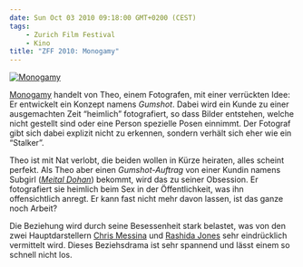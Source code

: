 ```yaml
---
date: Sun Oct 03 2010 09:18:00 GMT+0200 (CEST)
tags:
    - Zurich Film Festival
    - Kino
title: "ZFF 2010: Monogamy"
---
```



[![Monogamy](http://media.tumblr.com/tumblr_l9oo4mUOb11qa2z4q.jpg "Monogamy")](http://www.zurichfilmfestival.org/de/programm-2010/Filme/243/monogamy/)

[Monogamy](http://www.zurichfilmfestival.org/de/programm-2010/Filme/243/monogamy/)
handelt von Theo, einem Fotografen, mit einer verrückten Idee: Er
entwickelt ein Konzept namens *Gumshot*. Dabei wird ein Kunde zu einer
ausgemachten Zeit “heimlich” fotografiert, so dass Bilder entstehen,
welche nicht gestellt sind oder eine Person spezielle Posen einnimmt.
Der Fotograf gibt sich dabei explizit nicht zu erkennen, sondern verhält
sich eher wie ein “Stalker”.

Theo ist mit Nat verlobt, die beiden wollen in Kürze heiraten, alles
scheint perfekt. Als Theo aber einen *Gumshot-Auftrag* von einer Kundin
namens Subgirl (*[Meital Dohan](http://www.meitaldohan.com/)*) bekommt,
wird das zu seiner Obsession. Er fotografiert sie heimlich beim Sex in
der Öffentlichkeit, was ihn offensichtlich anregt. Er kann fast nicht
mehr davon lassen, ist das ganze noch Arbeit?

Die Beziehung wird durch seine Besessenheit stark belastet, was von den
zwei Hauptdarstellern [Chris
Messina](http://www.imdb.com/name/nm0582149/) und [Rashida
Jones](http://www.imdb.com/name/nm0429069/) sehr eindrücklich vermittelt
wird. Dieses Beziehsdrama ist sehr spannend und lässt einem so schnell
nicht los.

